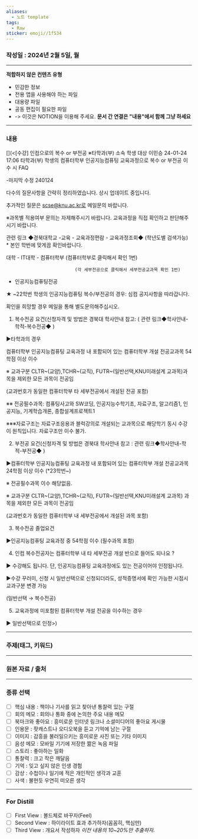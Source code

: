 ```yaml
---
aliases:
  - 노트 template
tags:
  - Raw
sticker: emoji//1f534
---
```

### 작성일 : 2024년 2월 5일, 월
---
**적합하지 않은 컨텐츠 유형**
- 민감한 정보
- 전용 앱을 사용해야 하는 파일
- 대용량 파일
- 공동 편집이 필요한 파일
- -> 이것은 NOTION을 이용해 주세요.
**문서 간 연결은 "내용"에서 함께 그냥 하세요**
---
### 내용


[](<[수강] 인컴으로의 복수 or 부전공 ※타학과(부) 소속 학생 대상
이민승 24-01-24 17:06
타학과(부) 학생의 컴퓨터학부 인공지능컴퓨팅 교육과정으로 복수 or 부전공 이수 시 FAQ

-마지막 수정 240124



﻿다수의 질문사항을 간략히 정리하였습니다. 상시 업데이트 중입니다.

추가적인 질문은 scse@knu.ac.kr로 메일문의 바랍니다.

※과목별 적용여부 문의는 자제해주시기 바랍니다. 교육과정을 직접 확인하고 판단해주시기 바랍니다.

관련 링크 ◆경북대학교 -교육 - 교육과정편람 - 교육과정조회◆
(학년도별 검색가능) * 본인 학번에 맞게끔 확인바랍니다. 

대학 - IT대학 - 컴퓨터학부 (컴퓨터학부로 클릭해서 확인 1번)

                              (각 세부전공으로 클릭해서 세부전공교과목 확인 1번) 

- 인공지능컴퓨팅전공



★ ~22학번 학생의 인공지능컴퓨팅 복수/부전공의 경우: 심컴 공지사항을 따라갑니다.

  확인을 희망할 경우 메일을 통해 별도문의해주십시오.





1. 복수전공 요건(신청자격 및 방법은 경북대 학사안내 참고: ( 관련 링크◆학사안내-학적-복수전공◆ )

▶타학과의 경우

컴퓨터학부 인공지능컴퓨팅 교육과정 내 포함되어 있는 컴퓨터학부 개설 전공교과목 54학점 이상 이수

※ 교과구분 CLTR~(교양),TCHR~(교직), FUTR~(일반선택,KNU미래설계 교과목)과목을 제외한 모든 과목이 전공임

   (교과번호가 동일한 컴퓨터학부 타 세부전공에서 개설된 전공 포함)

※※ 전공필수과목: 컴퓨팅사고와 SW코딩, 인공지능수학기초, 자료구조, 알고리즘1, 인공지능, 기계학습개론, 종합설계프로젝트1

※※※자료구조는 자료구조응용과 블럭강의로 개설되는 교과목으로 해당학기 동시 수강이 원칙입니다. 자료구조만 이수 불가.



2. 부전공 요건(신청자격 및 방법은 경북대 학사안내 참고 : 관련 링크◆학사안내-학적-부전공◆ )

▶컴퓨터학부 인공지능컴퓨팅 교육과정 내 포함되어 있는 컴퓨터학부 개설 전공교과목 24학점 이상 이수 (*23학번~)

※ 전공필수과목 이수 해당없음.

※ 교과구분 CLTR~(교양),TCHR~(교직), FUTR~(일반선택,KNU미래설계 교과목) 과목을 제외한 모든 과목이 전공임

   (교과번호가 동일한 컴퓨터학부 내 세부전공에서 개설된 과목 포함)



3. 복수전공 졸업요건

▶인공지능컴퓨팅 교육과정 중 54학점 이수 (필수과목 포함)



4. 인컴 복수전공자는 컴퓨터학부 내 타 세부전공 개설 반으로 들어도 되나요 ?

▶ 수강해도 됩니다. 단, 인공지능컴퓨팅 교육과정에도 있는 전공이어야 인정됩니다.

▶수강 꾸러미, 신청 시 일반선택으로 신청되더라도, 성적증명서에 확인 가능한 시점시 교과구분 변경 가능

(일반선택 → 복수전공)



5. 교육과정에 미포함된 컴퓨터학부 개설 전공을 이수하는 경우

▶ 일반선택으로 인정>)






---
### 주제(태그, 키워드)



---
### 원본 자료 / 출처



---
### 종류 선택
- [ ] 핵심 내용 : 책이나 기사를 읽고 찾아낸 통찰력 있는 구절
- [ ] 회의 메모 : 회의나 통화 중에 논의한 주요 내용 메모
- [ ] 북마크와 좋아요 : 흥미로운 인터넷 링크나 소셜미디어의 좋아요 게시물
- [ ] 인용문 : 팟캐스트나 오디오북을 듣고 기억에 남는 구절
- [ ] 이미지 : 감흥을 불러일으키는 흥미로운 사진 또는 기타 이미지
- [ ] 음성 메모 : 모바일 기기에 저장한 짦은 녹음 파일
- [ ] 스토리 : 좋아하는 일화
- [ ] 통찰력 : 크고 작은 깨달음
- [ ] 기억 : 잊고 싶지 않은 인생 경험
- [ ] 감상 : 수첩이나 일기에 적은 개인적인 생각과 교훈
- [ ] 사색 : 불현듯 우연히 떠오른 생각
---
### For Distill
- [ ] First View : 볼드체로 바꾸자(Feel)
- [ ] Second View : 하이라이트 효과 추가하자(꼼꼼히, 핵심만)
- [ ] Third View : 개요서 작성하자
*이전 내용의 10~20%만 추출하자.*